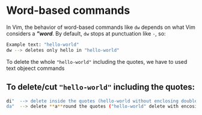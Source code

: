 # Word-based commands
In Vim, the behavior of word-based commands like `dw` depends on what Vim considers a ***"word***. By default, `dw` stops at punctuation like `-`, so:
```bash
Example text: "hello-world"
dw --> deletes only hello in "hello-world"
```
To delete the whole `"hello-world"` including the quotes, we have to used text objeect commands
## To delete/cut `"hello-world"` including the quotes:
```bash
di"  --> delete inside the quotes (hello-world without enclosing double quotes)
da"  --> delete **a**round the quotes ("hello-world" delete with encosing double quotes) 
